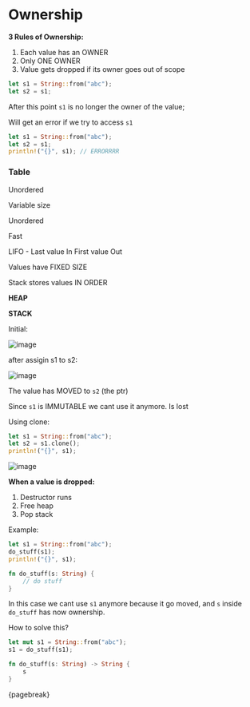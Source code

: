 # Ownership

**3 Rules of Ownership:**


1. Each value has an OWNER
2. Only ONE OWNER
3. Value gets dropped if its owner goes out of scope

```rust
let s1 = String::from("abc");
let s2 = s1;
```


After this point `s1` is no longer the owner of the value;

Will get an error if we try to access `s1` 

```rust
let s1 = String::from("abc");
let s2 = s1;
println!("{}", s1); // ERRORRRR
```


### Table

Unordered

Variable size

Unordered

Fast

LIFO - Last value In First value Out

Values have FIXED SIZE

Stack stores values IN ORDER

**HEAP**

**STACK**

Initial:

![image](https://res.craft.do/user/full/3120da64-5cee-db1f-837f-1804f348eae7/0D1F736C-CF37-47D4-870A-3C32E7E3EE4C_2/yMEysGHfa0xMWNZZQGyX98QDWZKMJtG028wrBxnYx6oz/Screenshot%202022-03-26%20at%2012.45.58.png)

after assigin s1 to s2:

![image](https://res.craft.do/user/full/3120da64-5cee-db1f-837f-1804f348eae7/8A0D4925-0339-479F-83EC-E351E93C4401_2/RdaNrIdcx51KQlbtatmof3dArInydlzvj0y8SGsGyPEz/Screenshot%202022-03-26%20at%2012.46.37.png)

The value has MOVED to `s2`  (the ptr)

Since `s1` is IMMUTABLE we cant use it anymore. Is lost

Using clone:

```rust
let s1 = String::from("abc");
let s2 = s1.clone();
println!("{}", s1);
```


![image](https://res.craft.do/user/full/3120da64-5cee-db1f-837f-1804f348eae7/C5A2A184-8BA2-487B-889B-DFD413F3C25E_2/qygbbXyu39uTevM0k3EDN4mAkhACFQEyCOKXylx28ZIz/Screenshot%202022-03-26%20at%2012.49.44.png)

**When a value is dropped:**


1. Destructor runs
2. Free heap
3. Pop stack

Example:

```rust
let s1 = String::from("abc");
do_stuff(s1);
println!("{}", s1);

fn do_stuff(s: String) {
	// do stuff
}
```


In this case we cant use `s1` anymore because it go moved, and `s` inside `do_stuff` has now ownership.

How to solve this?

```rust
let mut s1 = String::from("abc");
s1 = do_stuff(s1);

fn do_stuff(s: String) -> String {
	s
}
```

{pagebreak}
